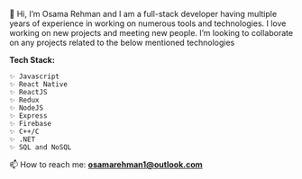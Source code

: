 👋 Hi, I’m Osama Rehman and I am a full-stack developer having multiple years of experience in working on numerous tools and technologies. I love working on new projects and meeting new people. I’m looking to collaborate on any projects related to the below mentioned technologies

**Tech Stack:**

    ✨ Javascript
    ✨ React Native
    ✨ ReactJS
    ✨ Redux
    ✨ NodeJS
    ✨ Express
    ✨ Firebase
    ✨ C++/C
    ✨ .NET
    ✨ SQL and NoSQL

📫 How to reach me: **osamarehman1@outlook.com**
<!---
osaaama01/osaaama01 is a ✨ special ✨ repository because its `README.md` (this file) appears on your GitHub profile.
You can click the Preview link to take a look at your changes.
--->
